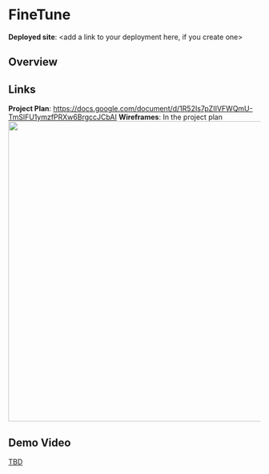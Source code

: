 # FineTune

**Deployed site**: <add a link to your deployment here, if you create one>

## Overview
<Add a quick description of your app here>


## Links
**Project Plan**: https://docs.google.com/document/d/1R52Is7pZIIVFWQmU-TmSlFU1ymzfPRXw6BrgccJCbAI
**Wireframes**: In the project plan
<img src="OR_INSERT_INLINE_YOUR_WIREFRAME_IMAGE_URL" width=600>

<add any other links here as you work on your project>

## Demo Video
[TBD](<insert link in Week 9!>)
